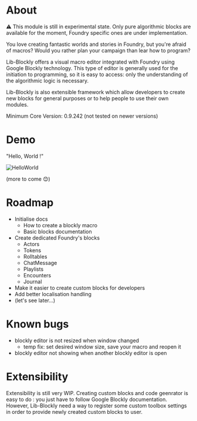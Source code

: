 # About

 :warning: This module is still in experimental state. Only pure algorithmic blocks are available for the moment, Foundry specific ones are under implementation.

You love creating fantastic worlds and stories in Foundry, but you're afraid of macros? Would you rather plan your campaign than lear how to program? 

Lib-Blockly offers a visual macro editor integrated with Foundry using Google Blockly technology. This type of editor is generally used for the initiation to programming, so it is easy to access: only the understanding of the algorithmic logic is necessary.

Lib-Blockly is also extensible framework which allow developers to create new blocks for general purposes or to help people to use their own modules.

Minimum Core Version: 0.9.242 (not tested on newer versions)

# Demo

"Hello, World !"

![HelloWorld](https://user-images.githubusercontent.com/1334405/170825801-e54456d6-5bea-4874-a5de-b670f1a79a03.gif)

(more to come :blush:)

# Roadmap
  * Initialise docs
    * How to create a blockly macro
    * Basic blocks documentation  
  * Create dedicated Foundry's blocks
    * Actors
    * Tokens
    * Rolltables
    * ChatMessage
    * Playlists
    * Encounters
    * Journal  
  * Make it easier to create custom blocks for developers  
  * Add better localisation handling  
  * (let's see later...)

# Known bugs
  * blockly editor is not resized when window changed 
    * temp fix: set desired window size, save your macro and reopen it
  * blockly editor not showing when another blockly editor is open

# Extensibility

Extensibility is still very WIP. Creating custom blocks and code geenrator is easy to do : you just have to follow Google Blockly documentation. However, Lib-Blockly need a way to register some custom toolbox settings in order to provide newly created custom blocks to user.
